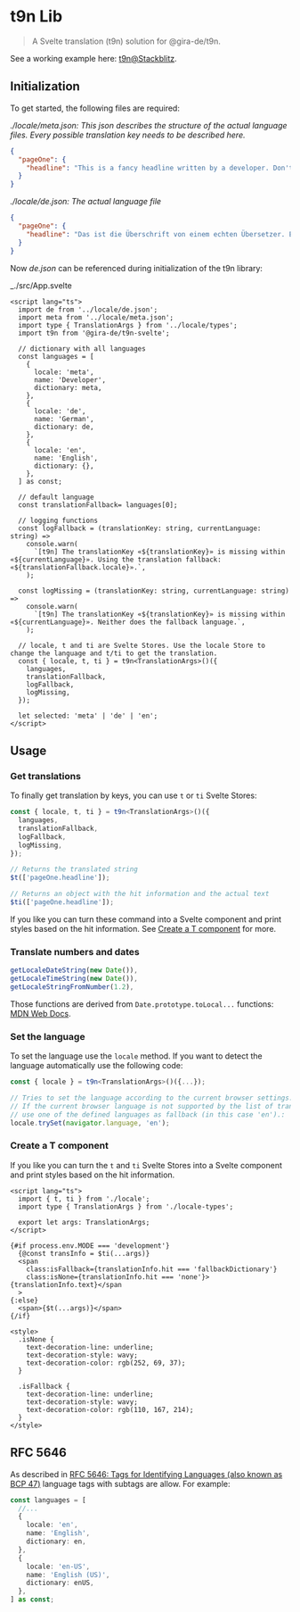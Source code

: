 # t9n Lib

> A Svelte translation (t9n) solution for @gira-de/t9n.

See a working example here: [t9n@Stackblitz](https://stackblitz.com/github/gira-de/t9n/tree/dev/examples/svelte-t9n).

## Initialization

To get started, the following files are required:

_./locale/meta.json: This json describes the structure of the actual language files. Every possible translation key needs to be described here._

```json
{
  "pageOne": {
    "headline": "This is a fancy headline written by a developer. Don't trust this! 🦹‍♀️🦹‍♂️"
  }
}
```

_./locale/de.json: The actual language file_

```json
{
  "pageOne": {
    "headline": "Das ist die Überschrift von einem echten Übersetzer. Echt. 👩‍🏫👨‍🏫"
  }
}
```

Now _de.json_ can be referenced during initialization of the t9n library:

\_./src/App.svelte

```svelte
<script lang="ts">
  import de from '../locale/de.json';
  import meta from '../locale/meta.json';
  import type { TranslationArgs } from '../locale/types';
  import t9n from '@gira-de/t9n-svelte';

  // dictionary with all languages
  const languages = [
    {
      locale: 'meta',
      name: 'Developer',
      dictionary: meta,
    },
    {
      locale: 'de',
      name: 'German',
      dictionary: de,
    },
    {
      locale: 'en',
      name: 'English',
      dictionary: {},
    },
  ] as const;

  // default language
  const translationFallback= languages[0];

  // logging functions
  const logFallback = (translationKey: string, currentLanguage: string) =>
    console.warn(
      `[t9n] The translationKey «${translationKey}» is missing within «${currentLanguage}». Using the translation fallback: «${translationFallback.locale}».`,
    );

  const logMissing = (translationKey: string, currentLanguage: string) =>
    console.warn(
      `[t9n] The translationKey «${translationKey}» is missing within «${currentLanguage}». Neither does the fallback language.`,
    );

  // locale, t and ti are Svelte Stores. Use the locale Store to change the language and t/ti to get the translation.
  const { locale, t, ti } = t9n<TranslationArgs>()({
    languages,
    translationFallback,
    logFallback,
    logMissing,
  });

  let selected: 'meta' | 'de' | 'en';
</script>
```

## Usage

### Get translations

To finally get translation by keys, you can use `t` or `ti` Svelte Stores:

```typescript
const { locale, t, ti } = t9n<TranslationArgs>()({
  languages,
  translationFallback,
  logFallback,
  logMissing,
});

// Returns the translated string
$t(['pageOne.headline']);

// Returns an object with the hit information and the actual text
$ti(['pageOne.headline']);
```

If you like you can turn these command into a Svelte component and print styles based on the hit information. See [Create a T component](##Create-a-T-component) for more.

### Translate numbers and dates

```typescript
getLocaleDateString(new Date()),
getLocaleTimeString(new Date()),
getLocaleStringFromNumber(1.2),
```

Those functions are derived from `Date.prototype.toLocal...` functions: [MDN Web Docs](https://developer.mozilla.org/de/docs/Web/JavaScript/Reference/Global_Objects/Date/toLocaleDateString).

### Set the language

To set the language use the `locale` method. If you want to detect the language automatically use the following code:

```typescript
const { locale } = t9n<TranslationArgs>()({...});

// Tries to set the language according to the current browser settings.
// If the current browser language is not supported by the list of translations available,
// use one of the defined languages as fallback (in this case 'en').:
locale.trySet(navigator.language, 'en');
```

### Create a T component

If you like you can turn the `t` and `ti` Svelte Stores into a Svelte component and print styles based on the hit information.

```svelte
<script lang="ts">
  import { t, ti } from './locale';
  import type { TranslationArgs } from './locale-types';

  export let args: TranslationArgs;
</script>

{#if process.env.MODE === 'development'}
  {@const transInfo = $ti(...args)}
  <span
    class:isFallback={translationInfo.hit === 'fallbackDictionary'}
    class:isNone={translationInfo.hit === 'none'}>{translationInfo.text}</span
  >
{:else}
  <span>{$t(...args)}</span>
{/if}

<style>
  .isNone {
    text-decoration-line: underline;
    text-decoration-style: wavy;
    text-decoration-color: rgb(252, 69, 37);
  }

  .isFallback {
    text-decoration-line: underline;
    text-decoration-style: wavy;
    text-decoration-color: rgb(110, 167, 214);
  }
</style>
```

## RFC 5646

As described in [RFC 5646: Tags for Identifying Languages (also known as BCP 47)](https://datatracker.ietf.org/doc/html/rfc5646) language tags with subtags are allow. For example:

```typescript
const languages = [
  //...
  {
    locale: 'en',
    name: 'English',
    dictionary: en,
  },
  {
    locale: 'en-US',
    name: 'English (US)',
    dictionary: enUS,
  },
] as const;
```
